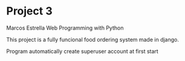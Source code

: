 # Project 3
Marcos Estrella
Web Programming with Python

This project is a fully funcional food ordering system made in django.

Program automatically create superuser account at first start

